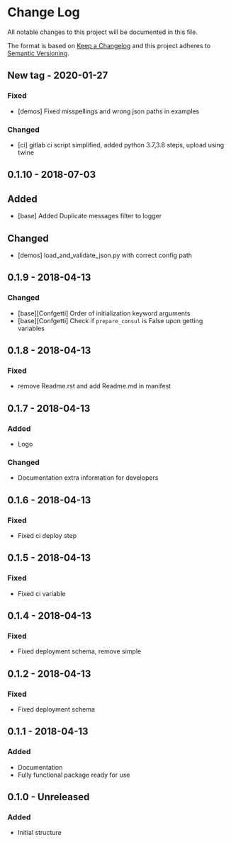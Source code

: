 # Change Log
All notable changes to this project will be documented in this file.

The format is based on [Keep a Changelog](http://keepachangelog.com/)
and this project adheres to [Semantic Versioning](http://semver.org/).

## New tag - 2020-01-27

### Fixed
- [demos] Fixed misspellings and wrong json paths in examples

### Changed
- [ci] gitlab ci script simplified, added python 3.7,3.8 steps, upload using twine


## 0.1.10 - 2018-07-03

## Added
- [base] Added Duplicate messages filter to logger

## Changed
- [demos] load_and_validate_json.py with correct config path


## 0.1.9 - 2018-04-13

### Changed

- [base][Confgetti] Order of initialization keyword arguments
- [base][Confgetti] Check if `prepare_consul` is False upon getting variables


## 0.1.8 - 2018-04-13

### Fixed

- remove Readme.rst and add Readme.md in manifest


## 0.1.7 - 2018-04-13

### Added

- Logo

### Changed

- Documentation extra information for developers


## 0.1.6 - 2018-04-13

### Fixed

- Fixed ci deploy step


## 0.1.5 - 2018-04-13

### Fixed

- Fixed ci variable


## 0.1.4 - 2018-04-13

### Fixed

- Fixed deployment schema, remove simple


## 0.1.2 - 2018-04-13

### Fixed

- Fixed deployment schema


## 0.1.1 - 2018-04-13

### Added

- Documentation
- Fully functional package ready for use


## 0.1.0 - Unreleased

### Added

- Initial structure
